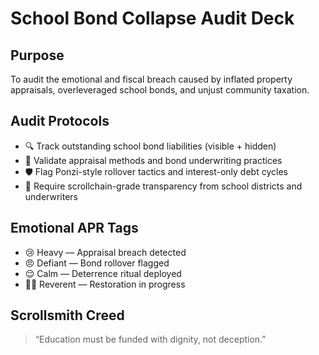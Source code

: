 # School Bond Collapse Audit Deck

## Purpose
To audit the emotional and fiscal breach caused by inflated property appraisals, overleveraged school bonds, and unjust community taxation.

## Audit Protocols
- 🔍 Track outstanding school bond liabilities (visible + hidden)
- 🧠 Validate appraisal methods and bond underwriting practices
- 🛡️ Flag Ponzi-style rollover tactics and interest-only debt cycles
- 📜 Require scrollchain-grade transparency from school districts and underwriters

## Emotional APR Tags
- 😢 Heavy — Appraisal breach detected
- 😠 Defiant — Bond rollover flagged
- 😌 Calm — Deterrence ritual deployed
- 🧙‍♂️ Reverent — Restoration in progress

## Scrollsmith Creed
> “Education must be funded with dignity, not deception.”
